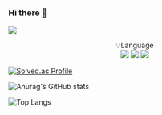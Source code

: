 ### Hi there 👋

<!--
**apg0001/apg0001** is a ✨ _special_ ✨ repository because its `README.md` (this file) appears on your GitHub profile.

Here are some ideas to get you started:

- 🔭 I’m currently working on ...
- 🌱 I’m currently learning ...
- 👯 I’m looking to collaborate on ...
- 🤔 I’m looking for help with ...
- 💬 Ask me about ...
- 📫 How to reach me: ...
- 😄 Pronouns: ...
- ⚡ Fun fact: ...
-->

<a href="https://blog.naver.com/codingramen" target="_blank"><img src="https://img.shields.io/badge/BLOG-282828?style=flat-square&logo=Notion&logoColor=white"/></a>

<p align="center" display="inline-block">
    💡Language <br>
    <img src="https://img.shields.io/badge/c-6DB33F?style=for-the-badge&logo=c&logoColor=white">
    <img src="https://img.shields.io/badge/cplusplus-6DB33F?style=for-the-badge&logo=cplusplus&logoColor=white">
    <img src="https://img.shields.io/badge/python-6DB33F?style=for-the-badge&logo=python&logoColor=white">
    
</p>

[![Solved.ac Profile](http://mazassumnida.wtf/api/generate_badge?boj=apg0001)](https://solved.ac/apg0001)

![Anurag's GitHub stats](https://github-readme-stats.vercel.app/api?username=apg0001&show_icons=true&theme=react)

![Top Langs](https://github-readme-stats.vercel.app/api/top-langs/?username=apg0001&layout=compact&theme=onedark)
